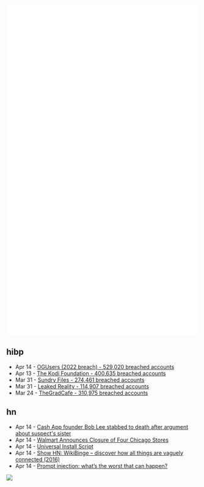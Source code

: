 ![Metrics](https://raw.githubusercontent.com/phixion/phixion/master/metrics.svg)

## hibp

<!--
for https://github.com/phixion/phixion/blob/main/.github/workflows/feeds.yml
-->
<!--START_SECTION:haveibeenpwnd-->
- Apr 14 - [OGUsers (2022 breach) - 529,020 breached accounts](https://haveibeenpwned.com/PwnedWebsites#OGUsers2022)
- Apr 13 - [The Kodi Foundation - 400,635 breached accounts](https://haveibeenpwned.com/PwnedWebsites#KodiFoundation)
- Mar 31 - [Sundry Files - 274,461 breached accounts](https://haveibeenpwned.com/PwnedWebsites#SundryFiles)
- Mar 31 - [Leaked Reality - 114,907 breached accounts](https://haveibeenpwned.com/PwnedWebsites#LeakedReality)
- Mar 24 - [TheGradCafe - 310,975 breached accounts](https://haveibeenpwned.com/PwnedWebsites#TheGradCafe)
<!--END_SECTION:haveibeenpwnd-->

## hn

<!--
for https://github.com/phixion/phixion/blob/main/.github/workflows/feeds.yml
-->
<!--START_SECTION:hn-->
- Apr 14 - [Cash App founder Bob Lee stabbed to death after argument about suspect&#x27;s sister](https://www.nbcnews.com/news/us-news/cash-app-founder-bob-lee-was-stabbed-death-argument-suspects-sister-co-rcna79741)
- Apr 14 - [Walmart Announces Closure of Four Chicago Stores](https://corporate.walmart.com/newsroom/2023/04/11/walmart-announces-closure-of-four-chicago-stores)
- Apr 14 - [Universal Install Script](https://xkcd.com/1654/)
- Apr 14 - [Show HN: WikiBinge – discover how all things are vaguely connected (2016)](https://www.wikibinge.com/)
- Apr 14 - [Prompt injection: what’s the worst that can happen?](https://simonwillison.net/2023/Apr/14/worst-that-can-happen/)
<!--END_SECTION:hn-->

<!--
for https://yhype.me
-->
![](https://hit.yhype.me/github/profile?user_id=13013670)
